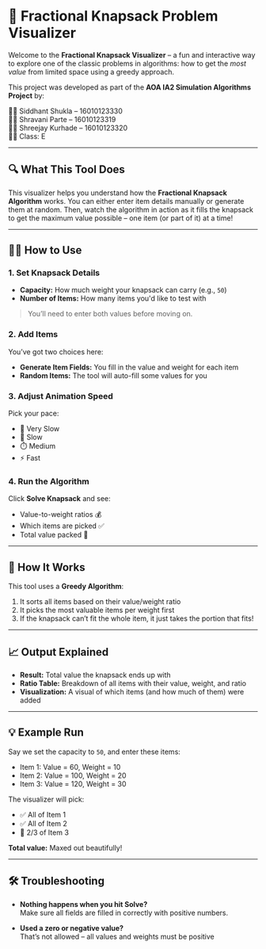 # 🧮 Fractional Knapsack Problem Visualizer

Welcome to the **Fractional Knapsack Visualizer** – a fun and interactive way to explore one of the classic problems in algorithms: how to get the *most value* from limited space using a greedy approach.

This project was developed as part of the **AOA IA2 Simulation Algorithms Project** by:

👨‍🎓 Siddhant Shukla – 16010123330  
👩‍🎓 Shravani Parte – 16010123319  
👨‍🎓 Shreejay Kurhade – 16010123320  
🧑‍🏫 Class: E

---

## 🔍 What This Tool Does

This visualizer helps you understand how the **Fractional Knapsack Algorithm** works. You can either enter item details manually or generate them at random. Then, watch the algorithm in action as it fills the knapsack to get the maximum value possible – one item (or part of it) at a time!

---

## 🧑‍💻 How to Use

### 1. Set Knapsack Details

- **Capacity:** How much weight your knapsack can carry (e.g., `50`)
- **Number of Items:** How many items you'd like to test with

> You’ll need to enter both values before moving on.

### 2. Add Items

You’ve got two choices here:

- **Generate Item Fields:** You fill in the value and weight for each item
- **Random Items:** The tool will auto-fill some values for you

### 3. Adjust Animation Speed

Pick your pace:

- 🐢 Very Slow
- 🐌 Slow
- ⏱️ Medium
- ⚡ Fast

### 4. Run the Algorithm

Click **Solve Knapsack** and see:

- Value-to-weight ratios 💰
- Which items are picked ✅
- Total value packed 🎯

---

## 🧠 How It Works

This tool uses a **Greedy Algorithm**:

1. It sorts all items based on their value/weight ratio
2. It picks the most valuable items per weight first
3. If the knapsack can’t fit the whole item, it just takes the portion that fits!

---

## 📈 Output Explained

- **Result:** Total value the knapsack ends up with
- **Ratio Table:** Breakdown of all items with their value, weight, and ratio
- **Visualization:** A visual of which items (and how much of them) were added

---

## 💡 Example Run

Say we set the capacity to `50`, and enter these items:

- Item 1: Value = 60, Weight = 10  
- Item 2: Value = 100, Weight = 20  
- Item 3: Value = 120, Weight = 30  

The visualizer will pick:

- ✅ All of Item 1
- ✅ All of Item 2
- 🧩 2/3 of Item 3  

**Total value:** Maxed out beautifully!

---

## 🛠️ Troubleshooting

- **Nothing happens when you hit Solve?**  
  Make sure all fields are filled in correctly with positive numbers.

- **Used a zero or negative value?**  
  That’s not allowed – all values and weights must be positive
